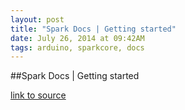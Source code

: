 ```yaml
---
layout: post
title: "Spark Docs | Getting started"
date: July 26, 2014 at 09:42AM
tags: arduino, sparkcore, docs
---
```

##Spark Docs | Getting started

[link to source](http://docs.spark.io/) 

